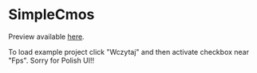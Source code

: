 SimpleCmos
===========

Preview available [here](http://codebuild.pl/simpleCMOS/simpleCMOS.html).

To load example project click "Wczytaj" and then activate checkbox near "Fps". Sorry for Polish UI!!
